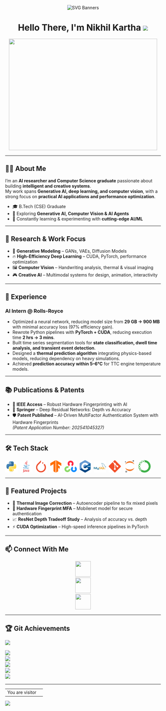 <div align="center">

![SVG Banners](https://svg-banners.vercel.app/api?type=glitch&text1=RoboGhost&&height=100)

</div>

<h1 align="center">
  Hello There, I'm Nikhil Kartha
  <img src="https://media.giphy.com/media/hvRJCLFzcasrR4ia7z/giphy.gif" width="30px"/>
</h1>

<div align="center">
  <img src="https://media.giphy.com/media/dWesBcTLavkZuG35MI/giphy.gif" width="480" height="360"/>
</div>

---

## 👨‍💻 About Me  
I’m an **AI researcher and Computer Science graduate** passionate about building **intelligent and creative systems**.  
My work spans **Generative AI, deep learning, and computer vision**, with a strong focus on **practical AI applications and performance optimization**.  

- 🎓 B.Tech (CSE) Graduate  
- 🔭 Exploring **Generative AI, Computer Vision & AI Agents**  
- 🌱 Constantly learning & experimenting with **cutting-edge AI/ML**  

---

## 🔬 Research & Work Focus  

- 🧠 **Generative Modeling** – GANs, VAEs, Diffusion Models  
- 🔥 **High-Efficiency Deep Learning** – CUDA, PyTorch, performance optimization  
- 🖼️ **Computer Vision** – Handwriting analysis, thermal & visual imaging  
- 🎮 **Creative AI** – Multimodal systems for design, animation, interactivity  

---

## 🚀 Experience  

### **AI Intern @ Rolls-Royce**  
- Optimized a neural network, reducing model size from **29 GB → 900 MB** with minimal accuracy loss (97% efficiency gain).  
- Rewrote Python pipelines with **PyTorch + CUDA**, reducing execution time **2 hrs → 3 mins**.  
- Built time series segmentation tools for **state classification, dwell time analysis, and transient event detection**.  
- Designed a **thermal prediction algorithm** integrating physics-based models, reducing dependency on heavy simulations.  
- Achieved **prediction accuracy within 5–6°C** for TTC engine temperature models.  

---

## 📚 Publications & Patents  

- 📄 **IEEE Access** – Robust Hardware Fingerprinting with AI  
- 📄 **Springer** – Deep Residual Networks: Depth vs Accuracy  
- 🛡️ **Patent Published** – AI-Driven MultiFactor Authentication System with Hardware Fingerprints  
  *(Patent Application Number: 202541045327)*  

---

## 🛠️ Tech Stack  

<div>
  <img src="https://github.com/devicons/devicon/blob/master/icons/python/python-original.svg" title="Python" width="40" height="40"/>&nbsp;
  <img src="https://github.com/devicons/devicon/blob/master/icons/java/java-original-wordmark.svg" title="Java" width="40" height="40"/>&nbsp;
  <img src="https://github.com/devicons/devicon/blob/master/icons/pytorch/pytorch-original.svg" title="PyTorch" width="40" height="40"/>&nbsp;
  <img src="https://github.com/devicons/devicon/blob/master/icons/tensorflow/tensorflow-original.svg" title="TensorFlow" width="40" height="40"/>&nbsp;
  <img src="https://github.com/devicons/devicon/blob/master/icons/opencv/opencv-original.svg" title="OpenCV" width="40" height="40"/>&nbsp;
  <img src="https://github.com/devicons/devicon/blob/master/icons/cplusplus/cplusplus-original.svg" title="C++" width="40" height="40"/>&nbsp;
  <img src="https://github.com/devicons/devicon/blob/master/icons/mysql/mysql-original-wordmark.svg" title="MySQL" width="40" height="40"/>&nbsp;
  <img src="https://github.com/devicons/devicon/blob/master/icons/git/git-original.svg" title="Git" width="40" height="40"/>&nbsp;
  <img src="https://github.com/devicons/devicon/blob/master/icons/jupyter/jupyter-original.svg" title="Jupyter" width="40" height="40"/>&nbsp;
  <img src="https://github.com/devicons/devicon/blob/master/icons/anaconda/anaconda-original.svg" title="Anaconda" width="40" height="40"/>&nbsp;
</div>

---

## 📌 Featured Projects  

- 🧊 **Thermal Image Correction** – Autoencoder pipeline to fix mixed pixels  
- 🔐 **Hardware Fingerprint MFA** – Mobilenet model for secure authentication  
- 📈 **ResNet Depth Tradeoff Study** – Analysis of accuracy vs. depth  
- ⚡ **CUDA Optimization** – High-speed inference pipelines in PyTorch  

---

## 📫 Connect With Me  

<div align="center">

[<img height="50" width="50" src="https://api.iconify.design/logos:google-gmail.svg" />](mailto:nikhil.krtha@gmail.com)  
[<img height="50" width="50" src="https://user-images.githubusercontent.com/52845731/209470715-eaf3665c-c0c2-4ef2-b0de-3d22b3a24242.png"/>](https://www.linkedin.com/in/nikhil-kartha-58799a26a/)  
[<img height="50" width="50" src="https://user-images.githubusercontent.com/52845731/209470659-9919fd0b-25f5-40ee-8a8e-5371fba33e7e.png"/>](https://www.instagram.com/_nikxy__?igsh=emlqN2lqY3EyYWlw)  

</div>

---

## 🏆 Git Achievements  

![](https://github-profile-trophy.vercel.app/?username=NikhilKartha5&no-bg=true&no-frame=true&theme=juicyfresh)  

![](https://github-profile-summary-cards.vercel.app/api/cards/profile-details?username=NikhilKartha5&theme=github_dark)  
![](https://github-profile-summary-cards.vercel.app/api/cards/repos-per-language?username=NikhilKartha5&theme=github_dark)  
![](https://github-profile-summary-cards.vercel.app/api/cards/productive-time?username=NikhilKartha5&theme=github_dark)  
![](https://github-profile-summary-cards.vercel.app/api/cards/most-commit-language?username=NikhilKartha5&theme=github_dark)  
![](https://github-profile-summary-cards.vercel.app/api/cards/stats?username=NikhilKartha5&theme=github_dark)  

---

<table>
  <tr>
    <td>You are visitor</td>
    <td><img src="https://profile-counter.glitch.me/NikhilKartha5/count.svg" alt=""/></td>
  </tr>
</table>

![](https://img.shields.io/github/followers/NikhilKartha5?label=Github%20followers&style=for-the-badge)  
